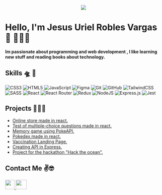 <p align="center">
  <img src="https://i.imgur.com/yGL5HBv.png" />
</p>

# Hello, I'm Jesus Uriel Robles Vargas👋 👨🏽‍💻
**Im passionate about programming and web development , I like learning new stuff and reading books about technology.**

## Skills 🛸 🚀
![CSS3](https://img.shields.io/badge/css3-%231572B6.svg?style=for-the-badge&logo=css3&logoColor=white)
![HTML5](https://img.shields.io/badge/html5-%23E34F26.svg?style=for-the-badge&logo=html5&logoColor=white)
![JavaScript](https://img.shields.io/badge/javascript-%23323330.svg?style=for-the-badge&logo=javascript&logoColor=%23F7DF1E)
![Figma](https://img.shields.io/badge/figma-%23F24E1E.svg?style=for-the-badge&logo=figma&logoColor=white)
![Git](https://img.shields.io/badge/git-%23F05033.svg?style=for-the-badge&logo=git&logoColor=white)
![GitHub](https://img.shields.io/badge/github-%23121011.svg?style=for-the-badge&logo=github&logoColor=white)
![TailwindCSS](https://img.shields.io/badge/tailwindcss-%2338B2AC.svg?style=for-the-badge&logo=tailwind-css&logoColor=white)
![SASS](https://img.shields.io/badge/SASS-hotpink.svg?style=for-the-badge&logo=SASS&logoColor=white)
![React](https://img.shields.io/badge/react-%2320232a.svg?style=for-the-badge&logo=react&logoColor=%2361DAFB)
![React Router](https://img.shields.io/badge/React_Router-CA4245?style=for-the-badge&logo=react-router&logoColor=white)
![Redux](https://img.shields.io/badge/redux-%23593d88.svg?style=for-the-badge&logo=redux&logoColor=white)
![NodeJS](https://img.shields.io/badge/node.js-6DA55F?style=for-the-badge&logo=node.js&logoColor=white)
![Express.js](https://img.shields.io/badge/express.js-%23404d59.svg?style=for-the-badge&logo=express&logoColor=%2361DAFB)
![Jest](https://img.shields.io/badge/-jest-%23C21325?style=for-the-badge&logo=jest&logoColor=white)

## Projects 👻🤖💼

- [Online store made in react.](https://github.com/roblesvargas97/ReduxPizza)
- [Test of multiple-choice questions made in react.](https://github.com/roblesvargas97/driving-project)
- [Memory game using PokeAPI.](https://github.com/roblesvargas97/memory-game-pokemon)
- [Pokedex made in react.](https://github.com/roblesvargas97/practicasJS)
- [Vaccination Landing Page.](https://github.com/roblesvargas97/PracticasCSS)
- [Creating API in Express.](https://github.com/roblesvargas97/code-challenge) 
- [Project for the hackathon "Hack the ocean".](https://github.com/SaulDelCarmenH/Action-for-the-ocean) 

## Contact Me ✌🤓
 
<p align="left">
  <a href="https://www.instagram.com/jesusurielrobles/">
    <img width="30" height="30" src="https://i.imgur.com/DPtpnxC.png">
  </a>
  <a href="https://twitter.com/roblesvargas97">
    <img width="35" height="30" src="https://i.imgur.com/CXBQXLc.png">
  </a>
</p>

